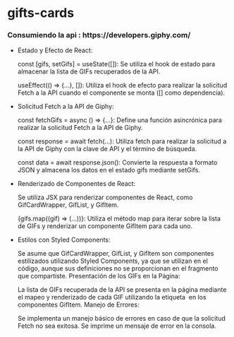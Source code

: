 # gifts-cards

<h3>Consumiendo la api : https://developers.giphy.com/</h3>

<ul>
<li>Estado y Efecto de React:

const [gifs, setGifs] = useState([]): Se utiliza el hook de estado para almacenar la lista de GIFs recuperados de la API.

useEffect(() => {...}, []): Utiliza el hook de efecto para realizar la solicitud Fetch a la API cuando el componente se monta ([] como dependencia).</li>

<li>Solicitud Fetch a la API de Giphy:

const fetchGifs = async () => {...}: Define una función asincrónica para realizar la solicitud Fetch a la API de Giphy.

const response = await fetch(...): Utiliza fetch para realizar la solicitud a la API de Giphy con la clave de API y el término de búsqueda.

const data = await response.json(): Convierte la respuesta a formato JSON y almacena los datos en el estado gifs mediante setGifs.</li>

<li>Renderizado de Componentes de React:

Se utiliza JSX para renderizar componentes de React, como GifCardWrapper, GifList, y GifItem.

{gifs.map((gif) => (...))}: Utiliza el método map para iterar sobre la lista de GIFs y renderizar un componente GifItem para cada uno.</li>

<li>Estilos con Styled Components:

Se asume que GifCardWrapper, GifList, y GifItem son componentes estilizados utilizando Styled Components, ya que se utilizan en el código, aunque sus definiciones no se proporcionan en el fragmento que compartiste.
Presentación de los GIFs en la Página:

La lista de GIFs recuperada de la API se presenta en la página mediante el mapeo y renderizado de cada GIF utilizando la etiqueta <img> en los componentes GifItem.
Manejo de Errores:

Se implementa un manejo básico de errores en caso de que la solicitud Fetch no sea exitosa. Se imprime un mensaje de error en la consola.</li>

</ul>
  
</ul>

